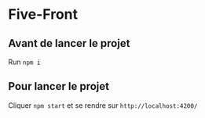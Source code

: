 # Five-Front

## Avant de lancer le projet

Run `npm i`

## Pour lancer le projet

Cliquer `npm start` et se rendre sur `http://localhost:4200/`

